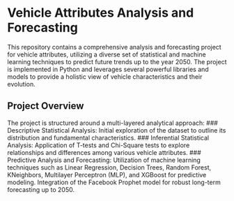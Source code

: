 # Vehicle Attributes Analysis and Forecasting
This repository contains a comprehensive analysis and forecasting project for vehicle attributes, utilizing a diverse set of statistical and machine learning techniques to predict future trends up to the year 2050. The project is implemented in Python and leverages several powerful libraries and models to provide a holistic view of vehicle characteristics and their evolution.
## Project Overview
The project is structured around a multi-layered analytical approach:
    ### Descriptive Statistical Analysis: Initial exploration of the dataset to outline its distribution and fundamental characteristics.
    ### Inferential Statistical Analysis: Application of T-tests and Chi-Square tests to explore relationships and differences among various vehicle attributes.
    ### Predictive Analysis and Forecasting: Utilization of machine learning techniques such as Linear Regression, Decision Trees, Random Forest, KNeighbors, Multilayer Perceptron (MLP), and XGBoost for predictive modeling. Integration of the Facebook Prophet model for robust long-term forecasting up to 2050.

